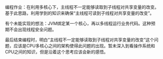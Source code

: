 编程作业：在利用多核心下，主线程不一定能够读取到子线程对共享变量的改变。基于此思路，利用学到的知识来确保“主线程可读到子线程对共享变量的改变”。

有个未能实现的想法：JVM绑定某一个核心，再以多线程运行业务代码。这种预期不会出现线程安全问题。

最后结束编程时，明白“主线程不一定能够读取到子线程对共享变量的改变”这个问题，应该是CPU多核心之间的架构使得此问题的出现。暂未深入到看操作系统和CPU之间的知识，但是沿着这个思考应该会新的感悟。

